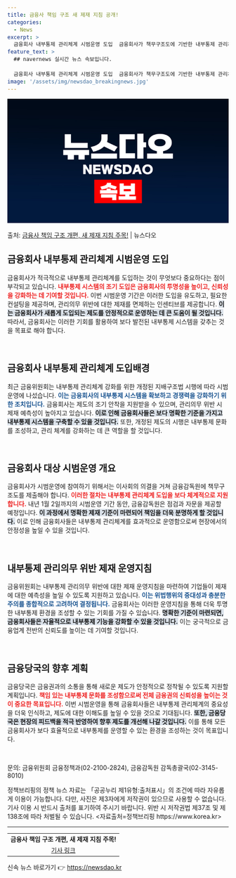```yaml
---
title: 금융사 책임 구조 새 제재 지침 공개!
categories:
  - News
excerpt: >
  금융회사 내부통제 관리체계 시범운영 도입  금융회사가 책무구조도에 기반한 내부통제 관리체계를 적극적으로 도입…
feature_text: >
  ## navernews 실시간 뉴스 속보입니다.

  금융회사 내부통제 관리체계 시범운영 도입  금융회사가 책무구조도에 기반한 내부통제 관리체계를 적극적으로 도입…
image: '/assets/img/newsdao_breakingnews.jpg'
---
```


![뉴스다오 속보](/assets/img/newsdao_breakingnews.jpg)

<p>출처: <a href="https://newsdao.kr/4765" rel="dofollow">금융사 책임 구조 개편, 새 제재 지침 주목!</a> | 뉴스다오</p>

<h2 data-ke-size="size26">금융회사 내부통제 관리체계 시범운영 도입</h2>

<p data-ke-size="size16">금융회사가 적극적으로 내부통제 관리체계를 도입하는 것이 무엇보다 중요하다는 점이 부각되고 있습니다. <b><span style="color: #ee2323;">내부통제 시스템의 조기 도입은 금융회사의 투명성을 높이고, 신뢰성을 강화하는 데 기여할 것입니다.</span></b> 이번 시범운영 기간은 이러한 도입을 유도하고, 필요한 컨설팅을 제공하며, 관리의무 위반에 대한 제재를 면제하는 인센티브를 제공합니다. <b><span style="background-color: #21538527;">이는 금융회사가 새롭게 도입되는 제도를 안정적으로 운영하는 데 큰 도움이 될 것입니다.</span></b> 따라서, 금융회사는 이러한 기회를 활용하여 보다 발전된 내부통제 시스템을 갖추는 것을 목표로 해야 합니다.</p>

<p data-ke-size="size16">&nbsp;</p>

<h2 data-ke-size="size26">금융회사 내부통제 관리체계 도입배경</h2>

<p data-ke-size="size16">최근 금융위원회는 내부통제 관리체계 강화를 위한 개정된 지배구조법 시행에 따라 시범운영에 나섰습니다. <b><span style="color: #1a5490;">이는 금융회사의 내부통제 시스템을 확보하고 경쟁력을 강화하기 위한 조치입니다.</span></b> 금융회사는 제도의 조기 안착을 지원받을 수 있으며, 관리의무 위반 시 제재 예측성이 높아지고 있습니다. <b><span style="background-color: #21538527;">이로 인해 금융회사들은 보다 명확한 기준을 가지고 내부통제 시스템을 구축할 수 있을 것입니다.</span></b> 또한, 개정된 제도의 시행은 내부통제 문화를 조성하고, 관리 체계를 강화하는 데 큰 역할을 할 것입니다.</p>

<p data-ke-size="size16">&nbsp;</p>

<h2 data-ke-size="size26">금융회사 대상 시범운영 개요</h2>

<p data-ke-size="size16">금융회사가 시범운영에 참여하기 위해서는 이사회의 의결을 거쳐 금융감독원에 책무구조도를 제출해야 합니다. <b><span style="color: #ee2323;">이러한 절차는 내부통제 관리체계 도입을 보다 체계적으로 지원합니다.</span></b> 내년 1월 2일까지의 시범운영 기간 동안, 금융감독원은 점검과 자문을 제공할 예정입니다. <b><span style="background-color: #21538527;">이 과정에서 명확한 제재 기준이 마련되어 책임을 더욱 분명하게 할 것입니다.</span></b> 이로 인해 금융회사들은 내부통제 관리체계를 효과적으로 운영함으로써 현장에서의 안정성을 높일 수 있을 것입니다.</p>

<p data-ke-size="size16">&nbsp;</p>

<h2 data-ke-size="size26">내부통제 관리의무 위반 제재 운영지침</h2>

<p data-ke-size="size16">금융위원회는 내부통제 관리의무 위반에 대한 제재 운영지침을 마련하여 기업들이 제재에 대한 예측성을 높일 수 있도록 지원하고 있습니다. <b><span style="color: #1a5490;">이는 위법행위의 중대성과 충분한 주의를 종합적으로 고려하여 결정됩니다.</span></b> 금융회사는 이러한 운영지침을 통해 더욱 투명한 내부통제 환경을 조성할 수 있는 기회를 가질 수 있습니다. <b><span style="background-color: #21538527;">명확한 기준이 마련되면, 금융회사들은 자율적으로 내부통제 기능을 강화할 수 있을 것입니다.</span></b> 이는 궁극적으로 금융업계 전반의 신뢰도를 높이는 데 기여할 것입니다.</p>

<p data-ke-size="size16">&nbsp;</p>

<h2 data-ke-size="size26">금융당국의 향후 계획</h2>

<p data-ke-size="size16">금융당국은 금융권과의 소통을 통해 새로운 제도가 안정적으로 정착될 수 있도록 지원할 계획입니다. <b><span style="color: #ee2323;">책임 있는 내부통제 문화를 조성함으로써 전체 금융권의 신뢰성을 높이는 것이 중요한 목표입니다.</span></b> 이번 시범운영을 통해 금융회사들은 내부통제 관리체계의 중요성을 더욱 인식하고, 제도에 대한 이해도를 높일 수 있을 것으로 기대됩니다. <b><span style="background-color: #21538527;">또한, 금융당국은 현장의 피드백을 적극 반영하여 향후 제도를 개선해 나갈 것입니다.</span></b> 이를 통해 모든 금융회사가 보다 효율적으로 내부통제를 운영할 수 있는 환경을 조성하는 것이 목표입니다.</p>

<p data-ke-size="size16">&nbsp;</p>

<p data-ke-size="size16">문의: 금융위원회 금융정책과(02-2100-2824), 금융감독원 감독총괄국(02-3145-8010)</p>

<p data-ke-size="size16">정책브리핑의 정책 뉴스 자료는 「공공누리 제1유형:출처표시」의 조건에 따라 자유롭게 이용이 가능합니다. 다만, 사진은 제3자에게 저작권이 있으므로 사용할 수 없습니다. 기사 이용 시 반드시 출처를 표기하여 주시기 바랍니다. 위반 시 저작권법 제37조 및 제138조에 따라 처벌될 수 있습니다. <자료출처=정책브리핑 https://www.korea.kr></p>

<hr>

<table>
  <tr>
    <td style="text-align: center; height: 17px;"><b>금융사 책임 구조 개편, 새 제재 지침 주목!</b></td>
  </tr>
  <tr>
    <td style="text-align: center; height: 17px;"><a href="https://newsdao.kr/4765">기사 링크</a></td>
  </tr>
</table> 

신속 뉴스 바로가기 👉 <a href="https://newsdao.kr" rel="dofollow">https://newsdao.kr</a>


